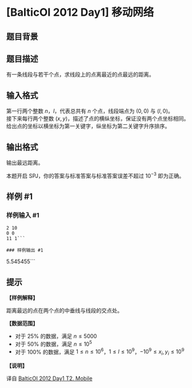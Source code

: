 # [BalticOI 2012 Day1] 移动网络

## 题目背景



## 题目描述

有一条线段与若干个点，求线段上的点离最近的点最远的距离。

## 输入格式

第一行两个整数 $n$，$l$，代表总共有 $n$ 个点，线段端点为 $(0,0)$ 与 $(l,0)$。  
接下来每行两个整数 $(x,y)$，描述了点的横纵坐标，保证没有两个点坐标相同。  
给出点的坐标以横坐标为第一关键字，纵坐标为第二关键字升序排序。

## 输出格式

输出最远距离。  

本题开启 SPJ，你的答案与标准答案与标准答案误差不超过 $10^{-3}$ 即为正确。

## 样例 #1

### 样例输入 #1
```
2 10
0 0
11 1```

### 样例输出 #1

```
5.545455```

## 提示

**【样例解释】** 

距离最远的点在两个点的中垂线与线段的交点处。

**【数据范围】**

- 对于 25% 的数据，满足 $n \leq 5000$
- 对于 50% 的数据，满足 $n \leq 10^5$
- 对于 100% 的数据，满足 $1\leq n \leq 10^6$，$1 \leq l \leq 10^9$，$-10^9 \leq x_i,y_i \leq 10^9$

**【说明】**

译自 [BalticOI 2012 Day1 T2. Mobile](http://www.boi2012.lv/data/day1/eng/mobile.pdf)
